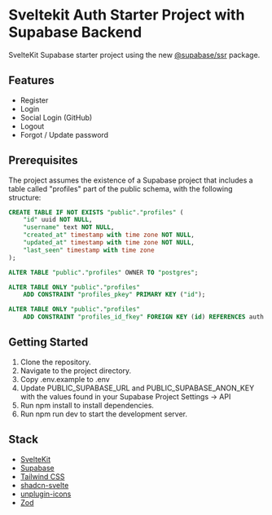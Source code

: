 # Sveltekit Auth Starter Project with Supabase Backend

SvelteKit Supabase starter project using the new [@supabase/ssr](https://www.npmjs.com/package/@supabase/ssr) package.

## Features

- Register
- Login
- Social Login (GitHub)
- Logout
- Forgot / Update password

## Prerequisites

The project assumes the existence of a Supabase project that includes a table called "profiles" part of the public schema, with the following structure:

```sql
CREATE TABLE IF NOT EXISTS "public"."profiles" (
    "id" uuid NOT NULL,
    "username" text NOT NULL,
    "created_at" timestamp with time zone NOT NULL,
    "updated_at" timestamp with time zone NOT NULL,
    "last_seen" timestamp with time zone
);

ALTER TABLE "public"."profiles" OWNER TO "postgres";

ALTER TABLE ONLY "public"."profiles"
    ADD CONSTRAINT "profiles_pkey" PRIMARY KEY ("id");

ALTER TABLE ONLY "public"."profiles"
    ADD CONSTRAINT "profiles_id_fkey" FOREIGN KEY (id) REFERENCES auth.users(id) ON DELETE CASCADE;
```

## Getting Started

1. Clone the repository.
2. Navigate to the project directory.
3. Copy .env.example to .env
4. Update PUBLIC_SUPABASE_URL and PUBLIC_SUPABASE_ANON_KEY with the values found in your Supabase Project Settings -> API
5. Run npm install to install dependencies.
6. Run npm run dev to start the development server.

## Stack

- [SvelteKit](https://github.com/sveltejs/kit)
- [Supabase](https://github.com/supabase/supabase)
- [Tailwind CSS](https://github.com/tailwindlabs/tailwindcss)
- [shadcn-svelte](https://github.com/huntabyte/shadcn-svelte)
- [unplugin-icons](https://github.com/unplugin/unplugin-icons)
- [Zod](https://github.com/colinhacks/zod)
